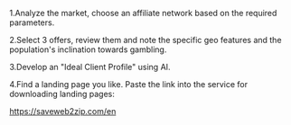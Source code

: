 1.Analyze the market, choose an affiliate network based on the required parameters.

2.Select 3 offers, review them and note the specific geo features and the population's inclination towards gambling.

3.Develop an "Ideal Client Profile" using AI.

4.Find a landing page you like. Paste the link into the service for downloading landing pages:

https://saveweb2zip.com/en